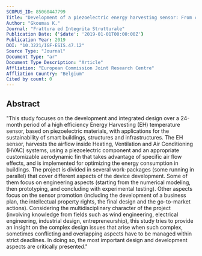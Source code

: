 ```yaml
---
SCOPUS_ID: 85060447799
Title: "Development of a piezoelectric energy harvesting sensor: From concept to reality"
Author: "Gkoumas K."
Journal: "Frattura ed Integrita Strutturale"
Publication Date: {'$date': '2019-01-01T00:00:00Z'}
Publication Year: 2019
DOI: "10.3221/IGF-ESIS.47.12"
Source Type: "Journal"
Document Type: "ar"
Document Type Description: "Article"
Affliation: "European Commission Joint Research Centre"
Affliation Country: "Belgium"
Cited by count: 0
---
```


## Abstract
"This study focuses on the development and integrated design over a 24-month period of a high efficiency Energy Harvesting (EH) temperature sensor, based on piezoelectric materials, with applications for the sustainability of smart buildings, structures and infrastructures. The EH sensor, harvests the airflow inside Heating, Ventilation and Air Conditioning (HVAC) systems, using a piezoelectric component and an appropriate customizable aerodynamic fin that takes advantage of specific air flow effects, and is implemented for optimizing the energy consumption in buildings. The project is divided in several work-packages (some running in parallel) that cover different aspects of the device development. Some of them focus on engineering aspects (starting from the numerical modeling, then prototyping, and concluding with experimental testing). Other aspects focus on the sensor promotion (including the development of a business plan, the intellectual property rights, the final design and the go-to-market actions). Considering the multidisciplinary character of the project (involving knowledge from fields such as wind engineering, electrical engineering, industrial design, entrepreneurship), this study tries to provide an insight on the complex design issues that arise when such complex, sometimes conflicting and overlapping aspects have to be managed within strict deadlines. In doing so, the most important design and development aspects are critically presented."
